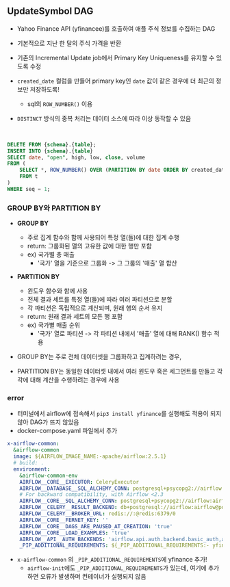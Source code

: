 ## UpdateSymbol DAG

- Yahoo Finance API (yfinancee)를 호출하여 애플 주식 정보를 수집하는 DAG
- 기본적으로 지난 한 달의 주식 가격을 반환

- 기존의 Incremental Update job에서 Primary Key Uniqueness를 유지할 수 있도록 수정

- `created_date` 컬럼을 만들어 primary key인 `date` 값이 같은 경우에 더 최근의 정보만 저장하도록!
    - sql의 `ROW_NUMBER()` 이용

- `DISTINCT` 방식의 중복 처리는 데이터 소스에 따라 이상 동작할 수 있음

<br>
    

```sql
DELETE FROM {schema}.{table};
INSERT INTO {schema}.{table}
SELECT date, "open", high, low, close, volume 
FROM (
    SELECT *, ROW_NUMBER() OVER (PARTITION BY date ORDER BY created_date DESC) seq
    FROM t
)
WHERE seq = 1;
```

### GROUP BY와 PARTITION BY

- **GROUP BY**
    - 주로 집계 함수와 함께 사용되어 특정 열(들)에 대한 집계 수행
    - return: 그룹화된 열의 고유한 값에 대한 행만 포함
    - ex) 국가별 총 매출
        - '국가' 열을 기준으로 그룹화 -> 그 그룹의 '매출' 열 합산

- **PARTITION BY**
    - 윈도우 함수와 함께 사용
    - 전체 결과 세트를 특정 열(들)에 따라 여러 파티션으로 분할
    - 각 파티션은 독립적으로 계산되며, 원래 행의 순서 유지
    - return: 원래 결과 세트의 모든 행 포함
    - ex) 국가별 매출 순위
        - '국가' 열로 파티션 -> 각 파티션 내에서 '매출' 열에 대해 RANK() 함수 적용
        
- GROUP BY는 주로 전체 데이터셋을 그룹화하고 집계하려는 경우,
- PARTITION BY는 동일한 데이터셋 내에서 여러 윈도우 혹은 세그먼트를 만들고 각각에 대해 계산을 수행하려는 경우에 사용


### error

- 터미널에서 airflow에 접속해서 `pip3 install yfinance`를 실행해도 적용이 되지 않아 DAG가 뜨지 않았음
- docker-compose.yaml 파일에서 추가


```yaml
x-airflow-common:
  &airflow-common
  image: ${AIRFLOW_IMAGE_NAME:-apache/airflow:2.5.1}
  # build: .
  environment:
    &airflow-common-env
    AIRFLOW__CORE__EXECUTOR: CeleryExecutor
    AIRFLOW__DATABASE__SQL_ALCHEMY_CONN: postgresql+psycopg2://airflow:airflow@postgres/airflow
    # For backward compatibility, with Airflow <2.3
    AIRFLOW__CORE__SQL_ALCHEMY_CONN: postgresql+psycopg2://airflow:airflow@postgres/airflow
    AIRFLOW__CELERY__RESULT_BACKEND: db+postgresql://airflow:airflow@postgres/airflow
    AIRFLOW__CELERY__BROKER_URL: redis://:@redis:6379/0
    AIRFLOW__CORE__FERNET_KEY: ''
    AIRFLOW__CORE__DAGS_ARE_PAUSED_AT_CREATION: 'true'
    AIRFLOW__CORE__LOAD_EXAMPLES: 'true'
    AIRFLOW__API__AUTH_BACKENDS: 'airflow.api.auth.backend.basic_auth,airflow.api.auth.backend.session'
    _PIP_ADDITIONAL_REQUIREMENTS: ${_PIP_ADDITIONAL_REQUIREMENTS:- yfinance}
```

- `x-airflow-common` 의 `_PIP_ADDITIONAL_REQUIREMENTS`에 yfinance 추가!
    - `airflow-init`에도 `_PIP_ADDITIONAL_REQUIREMENTS`가 있는데, 여기에 추가하면 오류가 발생하며 컨테이너가 실행되지 않음